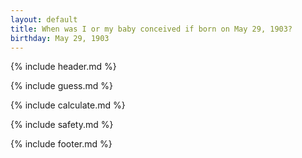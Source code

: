 ```yaml
---
layout: default
title: When was I or my baby conceived if born on May 29, 1903?
birthday: May 29, 1903
---
```


{% include header.md %}

{% include guess.md %}

{% include calculate.md %}

{% include safety.md %}

{% include footer.md %}



